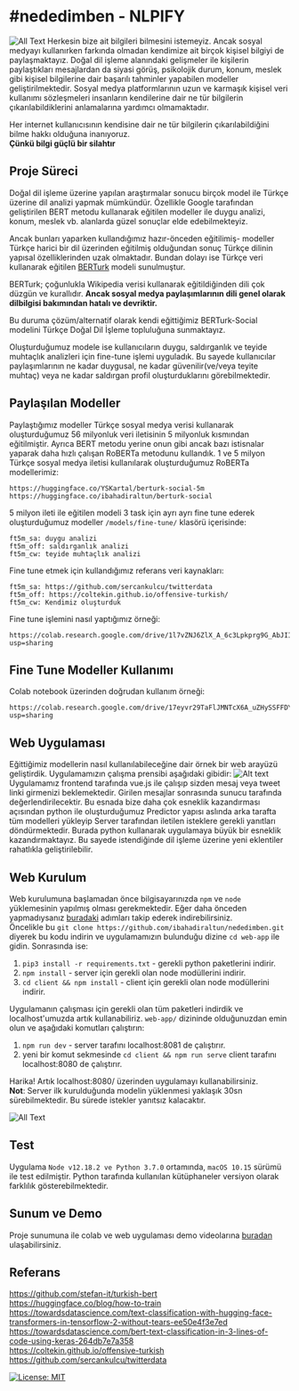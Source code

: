 # #nededimben - NLPIFY
![All Text](https://i.ibb.co/5109wQ5/logo.png)
Herkesin bize ait bilgileri bilmesini istemeyiz. Ancak sosyal medyayı kullanırken farkında olmadan kendimize ait birçok kişisel bilgiyi de paylaşmaktayız. Doğal dil işleme alanındaki gelişmeler ile kişilerin paylaştıkları mesajlardan da siyasi görüş, psikolojik durum, konum, meslek gibi kişisel bilgilerine dair başarılı tahminler  yapabilen modeller geliştirilmektedir. Sosyal medya platformlarının uzun ve karmaşık kişisel veri kullanımı sözleşmeleri insanların kendilerine dair ne tür bilgilerin çıkarılabildiklerini anlamalarına yardımcı olmamaktadır.

Her internet kullanıcısının kendisine dair ne tür bilgilerin çıkarılabildiğini bilme hakkı olduğuna inanıyoruz.  
**Çünkü bilgi güçlü bir silahtır**

## Proje Süreci
Doğal dil işleme üzerine yapılan araştırmalar sonucu birçok model ile Türkçe üzerine dil analizi yapmak mümkündür. Özellikle Google tarafından geliştirilen BERT metodu kullanarak eğitilen modeller ile duygu analizi, konum, meslek vb. alanlarda güzel sonuçlar elde edebilmekteyiz.

Ancak bunları yaparken kullandığımız hazır-önceden eğitilimiş- modeller Türkçe harici bir dil üzerinden eğitilmiş olduğundan sonuç Türkçe dilinin yapısal özelliklerinden uzak olmaktadır. Bundan dolayı ise Türkçe veri kullanarak eğitilen [BERTurk](https://github.com/stefan-it/turkish-bert) modeli sunulmuştur.

BERTurk; çoğunlukla Wikipedia verisi kullanarak eğitildiğinden dili çok düzgün ve kurallıdır. **Ancak sosyal medya paylaşımlarının dili genel olarak dilbilgisi bakımından hatalı ve devriktir.**

Bu duruma çözüm/alternatif olarak kendi eğittiğimiz BERTurk-Social modelini Türkçe Doğal Dil İşleme topluluğuna sunmaktayız.  

Oluşturduğumuz modele ise kullanıcıların duygu, saldırganlık ve teyide muhtaçlık analizleri için fine-tune işlemi uyguladık. Bu sayede kullanıcılar paylaşımlarının ne kadar duygusal, ne kadar güvenilir(ve/veya teyite muhtaç) veya ne kadar saldırgan profil oluşturduklarını görebilmektedir.

## Paylaşılan Modeller
Paylaştığımız modeller Türkçe sosyal medya verisi kullanarak oluşturduğumuz 56 milyonluk veri iletisinin 5 milyonluk kısmından eğitilmiştir. Ayrıca BERT metodu yerine onun gibi ancak bazı istisnalar yaparak daha hızlı çalışan RoBERTa metodunu kullandık. 
1 ve 5 milyon Türkçe sosyal medya iletisi kullanılarak oluşturduğumuz RoBERTa modellerimiz:
```
https://huggingface.co/YSKartal/berturk-social-5m
https://huggingface.co/ibahadiraltun/berturk-social
```

5 milyon ileti ile eğitilen modeli 3 task için ayrı ayrı fine tune ederek oluşturduğumuz modeller `/models/fine-tune/` klasörü içerisinde:
```
ft5m_sa: duygu analizi
ft5m_off: saldırganlık analizi
ft5m_cw: teyide muhtaçlık analizi
```

Fine tune etmek için kullandığımız referans veri kaynakları:
```
ft5m_sa: https://github.com/sercankulcu/twitterdata
ft5m_off: https://coltekin.github.io/offensive-turkish/
ft5m_cw: Kendimiz oluşturduk
```

Fine tune işlemini nasıl yaptığımız örneği:
```
https://colab.research.google.com/drive/1l7vZNJ6ZlX_A_6c3Lpkprg9G_AbJIIAI?usp=sharing
```

## Fine Tune Modeller Kullanımı

Colab notebook üzerinden doğrudan kullanım örneği:
```
https://colab.research.google.com/drive/17eyvr29TaFlJMNTcX6A_uZHySSFFDY1y?usp=sharing
```

## Web Uygulaması
Eğittiğimiz modellerin nasıl kullanılabileceğine dair örnek bir web arayüzü geliştirdik. Uygulamamızın çalışma prensibi aşağıdaki gibidir:
![Alt text](https://i.ibb.co/BZKqyxx/app-structure.png)  
Uygulamamız frontend tarafında vue.js ile çalışıp sizden mesaj veya tweet linki girmenizi beklemektedir. Girilen mesajlar sonrasında sunucu tarafında değerlendirilecektir. Bu esnada bize daha çok esneklik kazandırması açısından python ile oluşturduğumuz Predictor yapısı aslında arka tarafta tüm modelleri yükleyip Server tarafından iletilen isteklere gerekli yanıtları döndürmektedir. Burada python kullanarak uygulamaya büyük bir esneklik kazandırmaktayız. Bu sayede istendiğinde dil işleme üzerine yeni eklentiler rahatlıkla geliştirilebilir.  

## Web Kurulum
Web kurulumuna başlamadan önce bilgisayarınızda `npm` ve `node` yüklemesinin yapılmış olması gerekmektedir. Eğer daha önceden yapmadıysanız [buradaki](https://www.npmjs.com/get-npm) adımları takip ederek indirebilirsiniz.  
Öncelikle bu `git clone https://github.com/ibahadiraltun/nededimben.git` diyerek bu kodu indirin ve uygulamamızın bulunduğu dizine `cd web-app` ile gidin.
Sonrasında ise:  
1. `pip3 install -r requirements.txt` - gerekli python paketlerini indirir.  
2. `npm install` - server için gerekli olan node modüllerini indirir.  
3. `cd client && npm install` - client için gerekli olan node modüllerini indirir.  

Uygulamanın çalışması için gerekli olan tüm paketleri indirdik ve localhost'umuzda artık kullanabiliriz. `web-app/` dizininde olduğunuzdan emin olun ve aşağıdaki komutları çalıştırın:  
1. `npm run dev` - server tarafını localhost:8081 de çalıştırır.
2. yeni bir komut sekmesinde `cd client && npm run serve` client tarafını localhost:8080 de çalıştırır.

Harika! Artık localhost:8080/ üzerinden uygulamayı kullanabilirsiniz.  
**Not**: Server ilk kurulduğunda modelin yüklenmesi yaklaşık 30sn sürebilmektedir. Bu sürede istekler yanıtsız kalacaktır. 

![All Text](https://i.ibb.co/fx23XCd/app-ss.png)

## Test
Uygulama `Node v12.18.2 ve Python 3.7.0` ortamında, `macOS 10.15` sürümü ile test edilmiştir. Python tarafında kullanılan kütüphaneler versiyon olarak farklılık gösterebilmektedir. 

## Sunum ve Demo

Proje sunumuna ile colab ve web uygulaması demo videolarına [buradan](https://drive.google.com/drive/folders/1Q1AacR6vTuMMUvpSn3tIaWCDyFMBUhkH?usp=sharing) ulaşabilirsiniz. 

## Referans
https://github.com/stefan-it/turkish-bert  
https://huggingface.co/blog/how-to-train  
https://towardsdatascience.com/text-classification-with-hugging-face-transformers-in-tensorflow-2-without-tears-ee50e4f3e7ed  
https://towardsdatascience.com/bert-text-classification-in-3-lines-of-code-using-keras-264db7e7a358  
https://coltekin.github.io/offensive-turkish   
https://github.com/sercankulcu/twitterdata  


[![License: MIT](https://img.shields.io/badge/License-MIT-yellow.svg)](https://opensource.org/licenses/MIT)


